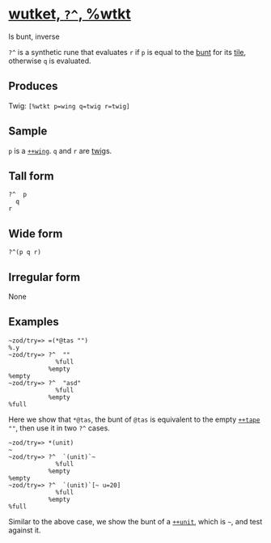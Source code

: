 [wutket, `?^`, %wtkt](#wtkt)
============================

Is bunt, inverse

`?^` is a synthetic rune that evaluates `r` if `p` is equal to the
[bunt]() for its [tile](), otherwise `q` is evaluated.

Produces
--------

Twig: `[%wtkt p=wing q=twig r=twig]`

Sample
------

`p` is a [`++wing`](). `q` and `r` are [twig]()s.

Tall form
---------

    ?^  p
      q
    r

Wide form
---------

    ?^(p q r)

Irregular form
--------------

None

Examples
--------

    ~zod/try=> =(*@tas "")
    %.y
    ~zod/try=> ?^  ""
                 %full
               %empty
    %empty
    ~zod/try=> ?^  "asd"
                 %full
               %empty
    %full

Here we show that `*@tas`, the bunt of `@tas` is equivalent to the empty
[`++tape`]() `""`, then use it in two `?^` cases.

    ~zod/try=> *(unit)
    ~
    ~zod/try=> ?^  `(unit)`~
                 %full
               %empty
    %empty
    ~zod/try=> ?^  `(unit)`[~ u=20]
                 %full
               %empty
    %full

Similar to the above case, we show the bunt of a [`++unit`](), which is
`~`, and test against it.
